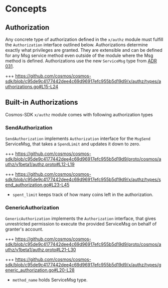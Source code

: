 <!--
order: 1
-->

# Concepts

## Authorization
Any concrete type of authorization defined in the `x/authz` module must fulfill the `Authorization` interface outlined below. Authorizations determine exactly what privileges are granted. They are extensible and can be defined for any Msg service method even outside of the module where the Msg method is defined. Authorizations use the new `ServiceMsg` type from [ADR 031](../../../docs/architecture/adr-031-msg-service.md).


+++ https://github.com/cosmos/cosmos-sdk/blob/c95de9c4177442dee4c69d96917efc955b5d19d9/x/authz/types/authorizations.go#L15-L24


## Built-in Authorizations

Cosmos-SDK `x/authz` module comes with following authorization types

### SendAuthorization

`SendAuthorization` implements `Authorization` interface for the `MsgSend` ServiceMsg, that takes a `SpendLimit` and updates it down to zero.

+++ https://github.com/cosmos/cosmos-sdk/blob/c95de9c4177442dee4c69d96917efc955b5d19d9/proto/cosmos/authz/v1beta1/authz.proto#L12-L19

+++ https://github.com/cosmos/cosmos-sdk/blob/c95de9c4177442dee4c69d96917efc955b5d19d9/x/authz/types/send_authorization.go#L23-L45

- `spent_limit` keeps track of how many coins left in the authorization.


### GenericAuthorization

`GenericAuthorization` implements the `Authorization` interface, that gives unrestricted permission to execute the provided ServiceMsg on behalf of granter's account.

+++ https://github.com/cosmos/cosmos-sdk/blob/c95de9c4177442dee4c69d96917efc955b5d19d9/proto/cosmos/authz/v1beta1/authz.proto#L21-L30

+++ https://github.com/cosmos/cosmos-sdk/blob/c95de9c4177442dee4c69d96917efc955b5d19d9/x/authz/types/generic_authorization.go#L20-L28

- `method_name` holds ServiceMsg type.
